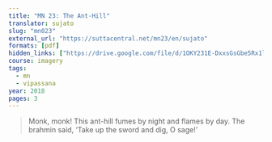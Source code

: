 ```yaml
---
title: "MN 23: The Ant-Hill"
translator: sujato
slug: "mn023"
external_url: "https://suttacentral.net/mn23/en/sujato"
formats: [pdf]
hidden_links: ["https://drive.google.com/file/d/1OKY231E-DxxsGsGbe5Rx1l5jzWreGopf"]
course: imagery
tags:
  - mn
  - vipassana
year: 2018
pages: 3
---
```


> Monk, monk! This ant-hill fumes by night and flames by day. The brahmin said, ‘Take up the sword and dig, O sage!’
